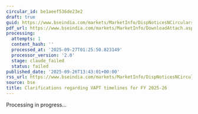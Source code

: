 ```yaml
---
circular_id: be1aeef536de23e2
draft: true
guid: https://www.bseindia.com/markets/MarketInfo/DispNoticesNCirculars.aspx?Noticeid={5FAFFD51-6EF8-4D90-8DEB-7AA7DCB3C9AD}&noticeno=20250926-63&dt=09/26/2025&icount=63&totcount=76&flag=0
pdf_url: https://www.bseindia.com/markets/MarketInfo/DownloadAttach.aspx?id=20250926-63&attachedId=c9298ab5-bbfa-4b3c-b738-059345e9bf27
processing:
  attempts: 1
  content_hash: ''
  processed_at: '2025-09-27T01:25:50.823149'
  processor_version: '2.0'
  stage: claude_failed
  status: failed
published_date: '2025-09-26T13:43:01+00:00'
rss_url: https://www.bseindia.com/markets/MarketInfo/DispNoticesNCirculars.aspx?Noticeid={5FAFFD51-6EF8-4D90-8DEB-7AA7DCB3C9AD}&noticeno=20250926-63&dt=09/26/2025&icount=63&totcount=76&flag=0
source: bse
title: Clarifications regarding VAPT timelines for FY 2025-26
---
```


Processing in progress...